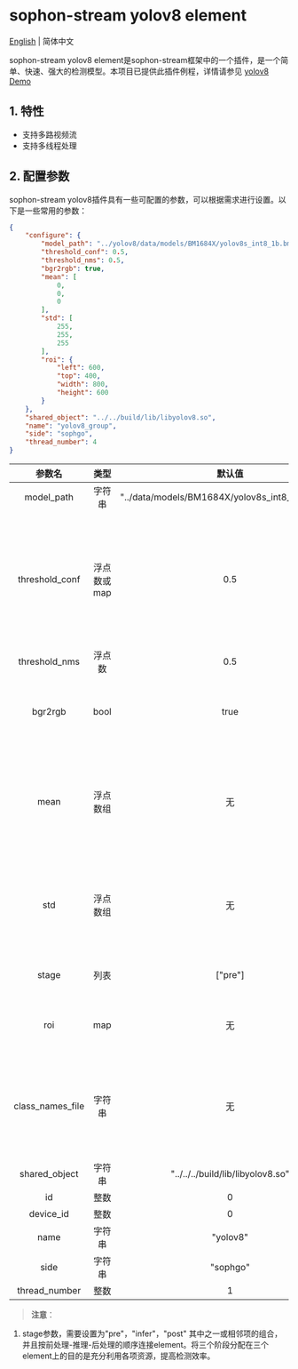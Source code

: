 # sophon-stream yolov8 element

[English](README_EN.md) | 简体中文

sophon-stream yolov8 element是sophon-stream框架中的一个插件，是一个简单、快速、强大的检测模型。本项目已提供此插件例程，详情请参见 [yolov8 Demo](../../../samples/yolov8/README.md)

## 1. 特性
* 支持多路视频流
* 支持多线程处理

## 2. 配置参数
sophon-stream yolov8插件具有一些可配置的参数，可以根据需求进行设置。以下是一些常用的参数：

```json
{
    "configure": {
        "model_path": "../yolov8/data/models/BM1684X/yolov8s_int8_1b.bmodel",
        "threshold_conf": 0.5,
        "threshold_nms": 0.5,
        "bgr2rgb": true,
        "mean": [
            0,
            0,
            0
        ],
        "std": [
            255,
            255,
            255
        ],
        "roi": {
            "left": 600,
            "top": 400,
            "width": 800,
            "height": 600
        }
    },
    "shared_object": "../../build/lib/libyolov8.so",
    "name": "yolov8_group",
    "side": "sophgo",
    "thread_number": 4
}
```

|      参数名    |    类型    | 默认值 | 说明 |
|:-------------:| :-------: | :------------------:| :------------------------:|
|  model_path  |   字符串   | "../data/models/BM1684X/yolov8s_int8_1b.bmodel" | yolov8模型路径 |
|  threshold_conf   |   浮点数或map   | 0.5 | 目标检测物体置信度阈值，设置为浮点数时，所有类别共用同一个阈值；设置为map时，不同类别可以使用不同阈值，此时还需要正确设置class_names_file |
|  threshold_nms  |   浮点数   | 0.5 | 目标检测NMS IOU阈值 |
|  bgr2rgb  |   bool   | true | 解码器解出来的图像默认是bgr格式，是否需要将图像转换成rgb格式 |
|  mean  |   浮点数组   | 无 | 图像前处理均值，长度为3；计算方式为: y=(x-mean)/std；若bgr2rgb=true，数组中数组顺序需为r、g、b，否则需为b、g、r |
|  std  |   浮点数组   | 无 | 图像前处理方差，长度为3；计算方式同上；若bgr2rgb=true数组中数组顺序需为r、g、b，否则需为b、g、r |
|  stage    |   列表   | ["pre"]  | 标志前处理、推理、后处理三个阶段 |
| roi | map | 无 | 预设的ROI，配置了此参数时，只会对ROI框取的区域进行处理 |
| class_names_file | 字符串 | 无 | threshold_conf为浮点数时不生效，可以不设置；当threshold_conf为map时启用，class name文件的路径 |
|  shared_object |   字符串   |  "../../../build/lib/libyolov8.so"  | libyolov8 动态库路径 |
|     id      |    整数       | 0  | element id |
|  device_id  |    整数       |  0 | tpu 设备号 |
|     name    |    字符串     | "yolov8" | element 名称 |
|     side    |    字符串     | "sophgo"| 设备类型 |
| thread_number |    整数     | 1 | 启动线程数 |

> **注意**：
1. stage参数，需要设置为"pre"，"infer"，"post" 其中之一或相邻项的组合，并且按前处理-推理-后处理的顺序连接element。将三个阶段分配在三个element上的目的是充分利用各项资源，提高检测效率。

